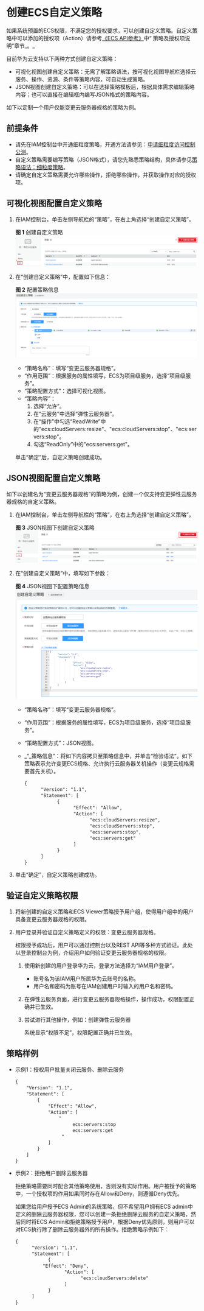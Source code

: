 # 创建ECS自定义策略<a name="ZH-CN_TOPIC_0170265914"></a>

如果系统预置的ECS权限，不满足您的授权要求，可以创建自定义策略。自定义策略中可以添加的授权项（Action）请参考[《ECS API参考》](https://support.huaweicloud.com/api-ecs/zh-cn_topic_0020805967.html)中“ 策略及授权项说明”章节_。_

目前华为云支持以下两种方式创建自定义策略：

-   可视化视图创建自定义策略：无需了解策略语法，按可视化视图导航栏选择云服务、操作、资源、条件等策略内容，可自动生成策略。
-   JSON视图创建自定义策略：可以在选择策略模板后，根据具体需求编辑策略内容；也可以直接在编辑框内编写JSON格式的策略内容。

如下以定制一个用户仅能变更云服务器规格的策略为例。

## 前提条件<a name="section688116253204"></a>

-   请先在IAM控制台中开通细粒度策略，开通方法请参见：[申请细粒度访问控制公测](https://support.huaweicloud.com/usermanual-iam/iam_01_019.html)。
-   自定义策略需要编写策略（JSON格式），请您先熟悉策略结构，具体请参见[策略语法：细粒度策略](策略语法-细粒度策略.md)。
-   请确定自定义策略需要允许哪些操作，拒绝哪些操作，并获取操作对应的授权项。

## 可视化视图配置自定义策略<a name="section74081856106"></a>

1.  在IAM控制台，单击左侧导航栏的“策略”，在右上角选择“创建自定义策略”。

    **图 1**  创建自定义策略<a name="fig1447123814172"></a>  
    ![](figures/创建自定义策略.png "创建自定义策略")

2.  在“创建自定义策略”中，配置如下信息：

    **图 2**  配置策略信息<a name="fig1645562819536"></a>  
    ![](figures/配置策略信息.png "配置策略信息")

    -   “策略名称”：填写“变更云服务器规格”。
    -   “作用范围”：根据服务的属性填写，ECS为项目级服务，选择“项目级服务”。
    -   “策略配置方式”：选择可视化视图。
    -   “策略内容”：
        1.  选择“允许”。
        2.  在“云服务”中选择“弹性云服务器”。
        3.  在“操作”中勾选“ReadWrite”中的"ecs:cloudServers:resize"、"ecs:cloudServers:stop"、"ecs:servers:stop"。
        4.  勾选“ReadOnly”中的"ecs:servers:get"。

    单击“确定”后，自定义策略创建成功。


## JSON视图配置自定义策略<a name="section189441025132015"></a>

如下以创建名为“变更云服务器规格”的策略为例，创建一个仅支持变更弹性云服务器规格的自定义策略。

1.  在IAM控制台，单击左侧导航栏的“策略”，在右上角选择“创建自定义策略”。

    **图 3**  JSON视图下创建自定义策略<a name="fig11293135610531"></a>  
    ![](figures/JSON视图下创建自定义策略.png "JSON视图下创建自定义策略")

2.  在“创建自定义策略”中，填写如下参数：

    **图 4**  JSON视图下配置策略信息<a name="fig833113095416"></a>  
    ![](figures/JSON视图下配置策略信息.png "JSON视图下配置策略信息")

    -   “策略名称”：填写“变更云服务器规格”。
    -   “作用范围”：根据服务的属性填写，ECS为项目级服务，选择“项目级服务”。
    -   “策略配置方式”：JSON视图。
    -   _“_策略信息”：将如下内容拷贝至策略信息中，并单击“检验语法”。如下策略表示允许变更ECS规格、允许执行云服务器关机操作（变更云规格需要首先关机）。

        ```
        {
              "Version": "1.1",
              "Statement": [
                    {
                          "Effect": "Allow",
                          "Action": [                       
                                "ecs:cloudServers:resize",
                                "ecs:cloudServers:stop",
                                "ecs:servers:stop",
                                "ecs:servers:get"
                          ]
                    }
              ]
        }
        ```

3.  单击“确定”，自定义策略创建成功。

## 验证自定义策略权限<a name="section311912520169"></a>

1.  将新创建的自定义策略和ECS Viewer策略授予用户组，使得用户组中的用户具备变更云服务器规格的权限。
2.  用户登录并验证自定义策略定义的权限：变更云服务器规格。

    权限授予成功后，用户可以通过控制台以及REST API等多种方式验证。此处以登录控制台为例，介绍用户如何验证变更云服务器规格的权限。

    1.  使用新创建的用户登录华为云，登录方法选择为“IAM用户登录”。
        -   账号名为该IAM用户所属华为云账号的名称。
        -   用户名和密码为账号在IAM创建用户时输入的用户名和密码。

    2.  在弹性云服务页面，进行变更云服务器规格操作，操作成功，权限配置正确并已生效。
    3.  尝试进行其他操作，例如：创建弹性云服务器

        系统显示“权限不足”，权限配置正确并已生效。



## 策略样例<a name="section51981826152017"></a>

-   示例1：授权用户批量关闭云服务、删除云服务

    ```
    { 
        "Version": "1.1", 
        "Statement": [ 
            { 
                "Effect": "Allow", 
                "Action": [ 
                    " 
                         ecs:servers:stop 
                         ecs:servers:get 
                     " 
                ] 
            } 
        ] 
    }
    ```

-   示例2：拒绝用户删除云服务器

    拒绝策略需要同时配合其他策略使用，否则没有实际作用。用户被授予的策略中，一个授权项的作用如果同时存在Allow和Deny，则遵循Deny优先。

    如果您给用户授予ECS Admin的系统策略，但不希望用户拥有ECS admin中定义的删除云服务器权限，您可以创建一条拒绝删除云服务的自定义策略，然后同时将ECS Admin和拒绝策略授予用户，根据Deny优先原则，则用户可以对ECS执行除了删除云服务器外的所有操作。拒绝策略示例如下：

    ```
    { 
          "Version": "1.1", 
          "Statement": [ 
                { 
    		  "Effect": "Deny", 
                      "Action": [ 
                            "ecs:cloudServers:delete" 
                      ] 
                } 
          ] 
    }
    ```


